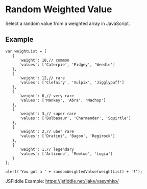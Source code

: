 # Random Weighted Value
Select a random value from a weighted array in JavaScript.

## Example
```JS
var weightList = [
   {
      'weight': 18,// common
      'values': ['Caterpie', 'Pidgey', 'Weedle']
   },
   {
      'weight': 12,// rare
      'values': ['Clefairy', 'Vulpix', 'Jigglypuff']
   },
   {
      'weight': 6,// very rare
      'values': ['Mankey', 'Abra', 'Machop']
   },
   {
      'weight': 3,// super rare
      'values': ['Bulbasaur', 'Charmander', 'Squirtle']
   },
   {
      'weight': 2,// uber rare
      'values': ['Dratini', 'Bagon', 'Regirock']
   },
   {
      'weight': 1,// legendary
      'values': ['Articuno', 'Mewtwo', 'Lugia']
   }
];

alert('You got a ' + randomWeightedValue(weightList) + '!');
```

JSFiddle Example: https://jsfiddle.net/ijake/vasynhkp/
